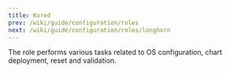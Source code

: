 ```yaml
---
title: Kured
prev: /wiki/guide/configuration/roles
next: /wiki/guide/configuration/roles/longhorn
---
```


The role performs various tasks related to OS configuration, chart deployment, reset and validation.

<!--more-->
